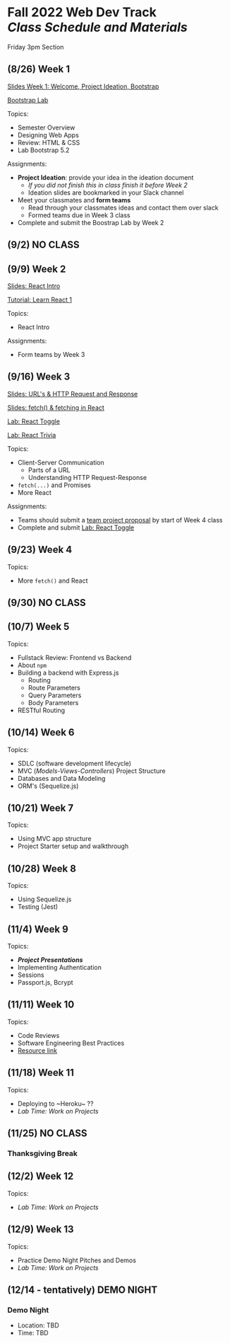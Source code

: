 
# Fall 2022 Web Dev Track <br />_Class Schedule and Materials_

Friday 3pm Section

## (8/26) Week 1

[Slides Week 1: Welcome, Project Ideation, Bootstrap](https://docs.google.com/presentation/d/1x3ZgpUU78Szlv2MYEurGWT2MGifaogVynjpbzqjBofg/edit?usp=sharing)

[Bootstrap Lab](https://github.com/CUNYTechPrep/lab-bootstrap-5.2)

Topics:

- Semester Overview
- Designing Web Apps
- Review: HTML & CSS
- Lab Bootstrap 5.2

Assignments:


- **Project Ideation**: provide your idea in the ideation document
    + *If you did not finish this in class finish it before Week 2*
    + Ideation slides are bookmarked in your Slack channel
- Meet your classmates and **form teams**
    + Read through your classmates ideas and contact them over slack
    + Formed teams due in Week 3 class
- Complete and submit the Boostrap Lab by Week 2


## (9/2) NO CLASS


## (9/9) Week 2

[Slides: React Intro](https://docs.google.com/presentation/d/1Irg_ScxrLVN425nsA1vn7rZ-vv83G0XsB3jQPodXnfA/edit?usp=sharing)

[Tutorial: Learn React 1](https://github.com/CUNYTechPrep/2022-fall-web-dev/blob/main/materials/learn-react-1.md)

Topics:

- React Intro

Assignments:

- Form teams by Week 3

## (9/16) Week 3

[Slides: URL's & HTTP Request and Response](https://docs.google.com/presentation/d/1hJgCCh3UiygFQ6q8_G7_KCn332rGuo6VPHlM49JM4Ao/edit?usp=sharing)

[Slides: fetch() & fetching in React](https://docs.google.com/presentation/d/1ctGUH2sYpqDjo268t_nL0A3u1t6tzAqwk-mw5WIxwnM/edit?usp=sharing)

[Lab: React Toggle](https://github.com/CUNYTechPrep/lab-react-toggle)

[Lab: React Trivia](https://github.com/CUNYTechPrep/lab-react-trivia)

Topics:

- Client-Server Communication
    + Parts of a URL
    + Understanding HTTP Request-Response
- `fetch(...)` and Promises
- More React

Assignments:

- Teams should submit a [team project proposal](https://github.com/CUNYTechPrep/2022-fall-web-dev/blob/main/materials/team-project-proposal.md) by start of Week 4 class
- Complete and submit [Lab: React Toggle](https://github.com/CUNYTechPrep/lab-react-toggle)

## (9/23) Week 4

Topics:

- More `fetch()` and React

## (9/30) NO CLASS

## (10/7) Week 5


Topics:

- Fullstack Review: Frontend vs Backend
- About `npm`
- Building a backend with Express.js
    + Routing
    + Route Parameters
    + Query Parameters
    + Body Parameters
- RESTful Routing

## (10/14) Week 6

Topics:

- SDLC (software development lifecycle)
- MVC (_Models-Views-Controllers_) Project Structure
- Databases and Data Modeling
- ORM's (Sequelize.js)

## (10/21) Week 7


Topics:

- Using MVC app structure
- Project Starter setup and walkthrough


## (10/28) Week 8


Topics:

- Using Sequelize.js
- Testing (Jest)

## (11/4) Week 9

Topics:

- **_Project Presentations_**
- Implementing Authentication
- Sessions
- Passport.js, Bcrypt

## (11/11) Week 10


Topics:

- Code Reviews
- Software Engineering Best Practices
- [Resource link](http://web.mit.edu/6.005/www/fa16/classes/04-code-review/)

## (11/18) Week 11


Topics:

- Deploying to ~Heroku~ ??
- _Lab Time: Work on Projects_

## (11/25) NO CLASS

### Thanksgiving Break


## (12/2) Week 12

Topics:

- _Lab Time: Work on Projects_

## (12/9) Week 13

Topics:

- Practice Demo Night Pitches and Demos
- _Lab Time: Work on Projects_

## (12/14 - tentatively) DEMO NIGHT

### Demo Night

- Location: TBD
- Time: TBD
